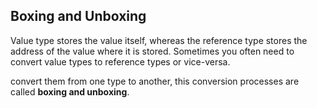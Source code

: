 ## Boxing and Unboxing
Value type stores the value itself, whereas the reference type stores the address of the value where it is stored. 
Sometimes you often need to convert value types to reference types or vice-versa.

convert them from one type to another, this conversion processes are called **boxing and unboxing**.
